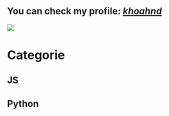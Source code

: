 ## You can check my profile: [*khoahnd*](https://www.codewars.com/users/khoahnd)
![](https://www.codewars.com/users/khoahnd/badges/large)

# Categorie

## JS

## Python
